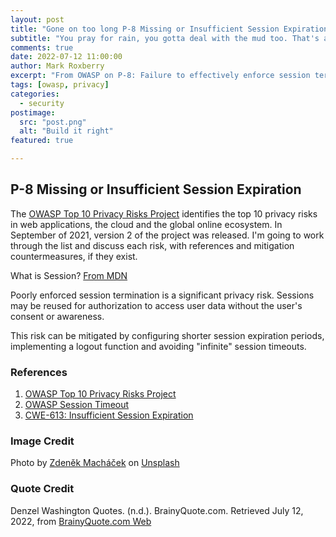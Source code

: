```yaml
---
layout: post
title: "Gone on too long P-8 Missing or Insufficient Session Expiration"
subtitle: "You pray for rain, you gotta deal with the mud too. That's a part of it. - Denzel Washington"
comments: true
date: 2022-07-12 11:00:00
author: Mark Roxberry
excerpt: "From OWASP on P-8: Failure to effectively enforce session termination. May result in collection of additional user-data without the user’s consent or awareness."
tags: [owasp, privacy]
categories:
  - security 
postimage:
  src: "post.png"
  alt: "Build it right"
featured: true

---
```


## P-8 Missing or Insufficient Session Expiration

The [OWASP Top 10 Privacy Risks Project](https://owasp.org/www-project-top-10-privacy-risks/) identifies the top 10 privacy risks in web applications, the cloud and the global online ecosystem.  In September of 2021, version 2 of the project was released. I'm going to work through the list and discuss each risk, with references and mitigation countermeasures, if they exist.

What is Session? [From MDN](https://developer.mozilla.org/en-US/docs/Web/HTTP/Session)

Poorly enforced session termination is a significant privacy risk.  Sessions may be reused for authorization to access user data without the user's consent or awareness.

This risk can be mitigated by configuring shorter session expiration periods, implementing a logout function and avoiding "infinite" session timeouts.

### References

1. [OWASP Top 10 Privacy Risks Project](https://owasp.org/www-project-top-10-privacy-risks/)
2. [OWASP Session Timeout](https://owasp.org/www-community/Session_Timeout)
3. [CWE-613: Insufficient Session Expiration](https://cwe.mitre.org/data/definitions/613.html)

### Image Credit

Photo by <a href="https://unsplash.com/@zmachacek?utm_source=unsplash&utm_medium=referral&utm_content=creditCopyText">Zdeněk Macháček</a> on <a href="https://unsplash.com/s/photos/pile?utm_source=unsplash&utm_medium=referral&utm_content=creditCopyText">Unsplash</a>

### Quote Credit

Denzel Washington Quotes. (n.d.). BrainyQuote.com. Retrieved July 12, 2022, from [BrainyQuote.com Web](https://www.brainyquote.com/quotes/denzel_washington_337069)

